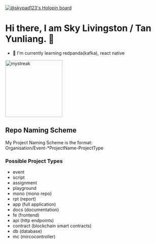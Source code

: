 [![@skypad123's Holopin board](https://holopin.me/skypad123)](https://holopin.io/@skypad123)


<!--
**skypad123/skypad123** is a ✨ _special_ ✨ repository because its `README.md` (this file) appears on your GitHub profile.

Here are some ideas to get you started:

- 🔭 I’m currently working on ...
- 🌱 I’m currently learning ...
- 👯 I’m looking to collaborate on ...
- 🤔 I’m looking for help with ...
- 💬 Ask me about ...
- 📫 How to reach me: ...
- 😄 Pronouns: ...
- ⚡ Fun fact: ...
-->


<h1>Hi there, I am Sky Livingston / Tan Yunliang. 👋 </h1>
  <ul>
  <li>🌱 I'm currently learning redpanda(kafka), react native </li>
  </ul>



<div>

<img height= 180 src="https://github-readme-streak-stats.herokuapp.com/?user=skypad123&theme=tokyonight" alt="mystreak"/>
</div>


<h2>Repo Naming Scheme </h2>
My Project Naming Scheme is the format: <br>
Organisation/Event-*ProjectName-ProjectType

<h3>Possible Project Types</h3>
<ul>
    <li>event</li>
    <li>script</li>
    <li>assignment</li>
    <li>playground</li>
    <li>mono (mono repo)</li>
    <li>rpt (report)</li>
    <li>app (full application)</li>
    <li>docs (documentation)</li>
    <li>fe (frontend)</li>
    <li>api (http endpoints)</li>
    <li>contract (blockchain smart contracts)</li>
    <li>db (database)</li>
    <li>mc (mircocontroller)</li>


